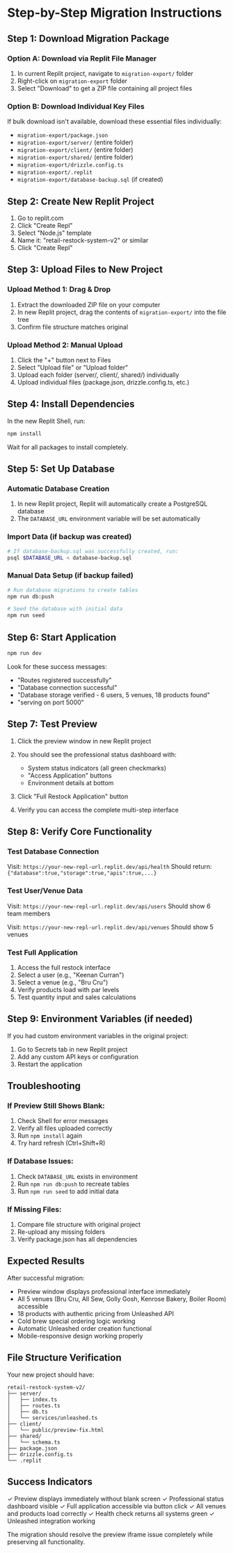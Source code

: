 # Step-by-Step Migration Instructions

## Step 1: Download Migration Package

### Option A: Download via Replit File Manager
1. In current Replit project, navigate to `migration-export/` folder
2. Right-click on `migration-export` folder
3. Select "Download" to get a ZIP file containing all project files

### Option B: Download Individual Key Files
If bulk download isn't available, download these essential files individually:
- `migration-export/package.json`
- `migration-export/server/` (entire folder)
- `migration-export/client/` (entire folder) 
- `migration-export/shared/` (entire folder)
- `migration-export/drizzle.config.ts`
- `migration-export/.replit`
- `migration-export/database-backup.sql` (if created)

## Step 2: Create New Replit Project

1. Go to replit.com
2. Click "Create Repl"
3. Select "Node.js" template
4. Name it: "retail-restock-system-v2" or similar
5. Click "Create Repl"

## Step 3: Upload Files to New Project

### Upload Method 1: Drag & Drop
1. Extract the downloaded ZIP file on your computer
2. In new Replit project, drag the contents of `migration-export/` into the file tree
3. Confirm file structure matches original

### Upload Method 2: Manual Upload
1. Click the "+" button next to Files
2. Select "Upload file" or "Upload folder"
3. Upload each folder (server/, client/, shared/) individually
4. Upload individual files (package.json, drizzle.config.ts, etc.)

## Step 4: Install Dependencies

In the new Replit Shell, run:
```bash
npm install
```

Wait for all packages to install completely.

## Step 5: Set Up Database

### Automatic Database Creation
1. In new Replit project, Replit will automatically create a PostgreSQL database
2. The `DATABASE_URL` environment variable will be set automatically

### Import Data (if backup was created)
```bash
# If database-backup.sql was successfully created, run:
psql $DATABASE_URL < database-backup.sql
```

### Manual Data Setup (if backup failed)
```bash
# Run database migrations to create tables
npm run db:push

# Seed the database with initial data
npm run seed
```

## Step 6: Start Application

```bash
npm run dev
```

Look for these success messages:
- "Routes registered successfully"
- "Database connection successful"
- "Database storage verified - 6 users, 5 venues, 18 products found"
- "serving on port 5000"

## Step 7: Test Preview

1. Click the preview window in new Replit project
2. You should see the professional status dashboard with:
   - System status indicators (all green checkmarks)
   - "Access Application" buttons
   - Environment details at bottom

3. Click "Full Restock Application" button
4. Verify you can access the complete multi-step interface

## Step 8: Verify Core Functionality

### Test Database Connection
Visit: `https://your-new-repl-url.replit.dev/api/health`
Should return: `{"database":true,"storage":true,"apis":true,...}`

### Test User/Venue Data
Visit: `https://your-new-repl-url.replit.dev/api/users`
Should show 6 team members

Visit: `https://your-new-repl-url.replit.dev/api/venues`
Should show 5 venues

### Test Full Application
1. Access the full restock interface
2. Select a user (e.g., "Keenan Curran")
3. Select a venue (e.g., "Bru Cru")
4. Verify products load with par levels
5. Test quantity input and sales calculations

## Step 9: Environment Variables (if needed)

If you had custom environment variables in the original project:
1. Go to Secrets tab in new Replit project
2. Add any custom API keys or configuration
3. Restart the application

## Troubleshooting

### If Preview Still Shows Blank:
1. Check Shell for error messages
2. Verify all files uploaded correctly
3. Run `npm install` again
4. Try hard refresh (Ctrl+Shift+R)

### If Database Issues:
1. Check `DATABASE_URL` exists in environment
2. Run `npm run db:push` to recreate tables
3. Run `npm run seed` to add initial data

### If Missing Files:
1. Compare file structure with original project
2. Re-upload any missing folders
3. Verify package.json has all dependencies

## Expected Results

After successful migration:
- Preview window displays professional interface immediately
- All 5 venues (Bru Cru, All Sew, Golly Gosh, Kenrose Bakery, Boiler Room) accessible
- 18 products with authentic pricing from Unleashed API
- Cold brew special ordering logic working
- Automatic Unleashed order creation functional
- Mobile-responsive design working properly

## File Structure Verification

Your new project should have:
```
retail-restock-system-v2/
├── server/
│   ├── index.ts
│   ├── routes.ts
│   ├── db.ts
│   └── services/unleashed.ts
├── client/
│   └── public/preview-fix.html
├── shared/
│   └── schema.ts
├── package.json
├── drizzle.config.ts
└── .replit
```

## Success Indicators

✓ Preview displays immediately without blank screen
✓ Professional status dashboard visible
✓ Full application accessible via button click
✓ All venues and products load correctly
✓ Health check returns all systems green
✓ Unleashed integration working

The migration should resolve the preview iframe issue completely while preserving all functionality.